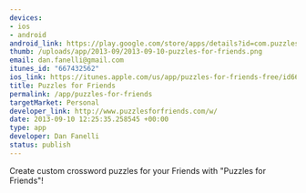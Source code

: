 ```yaml
--- 
devices: 
- ios
- android
android_link: https://play.google.com/store/apps/details?id=com.puzzlesforfriends.free
thumb: /uploads/app/2013-09/2013-09-10-puzzles-for-friends.png
email: dan.fanelli@gmail.com
itunes_id: "667432562"
ios_link: https://itunes.apple.com/us/app/puzzles-for-friends-free/id667432562
title: Puzzles for Friends
permalink: /app/puzzles-for-friends
targetMarket: Personal
developer_link: http://www.puzzlesforfriends.com/w/
date: 2013-09-10 12:25:35.258545 +00:00
type: app
developer: Dan Fanelli
status: publish
---
```


Create custom crossword puzzles for your Friends with "Puzzles for Friends"!
